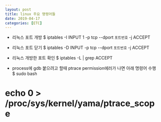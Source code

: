 ```yaml
---
layout: post
title: linux 주요 명령어들 
date: 2019-04-17
categories: [ETC]
---
```


* 리눅스 포트 개방
$ iptables -I INPUT 1 -p tcp --dport `포트번호` -j ACCEPT
* 리눅스 포트 닫기
$ iptables -D INPUT -p tcp --dport `포트번호` -j ACCEPT
* 리눅스 개방한 포트 확인
$ iptables -L | grep ACCEPT

* process에 gdb 붙으려고 할때 ptrace permission에러가 나면 아래 명령어 수행
$ sudo bash
# echo 0 > /proc/sys/kernel/yama/ptrace_scope
